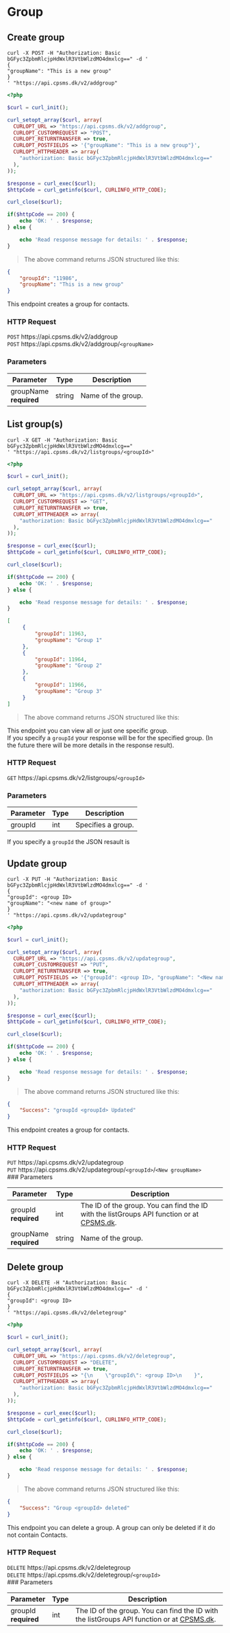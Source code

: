 # Group

## Create group

```shell
curl -X POST -H "Authorization: Basic bGFyc3ZpbmRlcjpHdWxlR3VtbWlzdMO4dmxlcg==" -d '
{
"groupName": "This is a new group"
}
' "https://api.cpsms.dk/v2/addgroup"
```

```php
<?php

$curl = curl_init();

curl_setopt_array($curl, array(
  CURLOPT_URL => "https://api.cpsms.dk/v2/addgroup",  
  CURLOPT_CUSTOMREQUEST => "POST",
  CURLOPT_RETURNTRANSFER => true,
  CURLOPT_POSTFIELDS => '{"groupName": "This is a new group"}',
  CURLOPT_HTTPHEADER => array(
    "authorization: Basic bGFyc3ZpbmRlcjpHdWxlR3VtbWlzdMO4dmxlcg=="
  ),
));

$response = curl_exec($curl);
$httpCode = curl_getinfo($curl, CURLINFO_HTTP_CODE);

curl_close($curl);

if($httpCode == 200) {
	echo 'OK: ' . $response;
} else {

	echo 'Read response message for details: ' . $response;
}
```


> The above command returns JSON structured like this:

```json
{
    "groupId": "11986",
    "groupName": "This is a new group"
}
```

This endpoint creates a group for contacts.

### HTTP Request
<aside class="wrap_request">
<code class="post">POST</code> https://api.cpsms.dk/v2/addgroup <br>
<code class="post">POST</code> https://api.cpsms.dk/v2/addgroup/<code>&lt;groupName&gt;</code>
</aside>

### Parameters

Parameter | Type | Description
--------- | ------- | -----------
groupName <br>**required** | string | Name of the group.


## List group(s)

```shell
curl -X GET -H "Authorization: Basic bGFyc3ZpbmRlcjpHdWxlR3VtbWlzdMO4dmxlcg==" 
' "https://api.cpsms.dk/v2/listgroups/<groupId>"
```

```php
<?php

$curl = curl_init();

curl_setopt_array($curl, array(
  CURLOPT_URL => "https://api.cpsms.dk/v2/listgroups/<groupId>",
  CURLOPT_CUSTOMREQUEST => "GET",  
  CURLOPT_RETURNTRANSFER => true,
  CURLOPT_HTTPHEADER => array(
    "authorization: Basic bGFyc3ZpbmRlcjpHdWxlR3VtbWlzdMO4dmxlcg=="
  ),
));

$response = curl_exec($curl);
$httpCode = curl_getinfo($curl, CURLINFO_HTTP_CODE);

curl_close($curl);

if($httpCode == 200) {
	echo 'OK: ' . $response;
} else {

	echo 'Read response message for details: ' . $response;
}
```

```json
[
     {
         "groupId": 11963,
         "groupName": "Group 1"
     },
     {
         "groupId": 11964,
         "groupName": "Group 2"
     },
     {
         "groupId": 11966,
         "groupName": "Group 3"
     }
]
```

> The above command returns JSON structured like this:



This endpoint you can view all or just one specific group. <br>
If you specify a <code>groupId</code> your response will be for the specified group. (In the future there will be more details in the response result).

### HTTP Request

<aside class="wrap_request">
<code class="get">GET</code> https://api.cpsms.dk/v2/listgroups/<code>&lt;groupId&gt;</code>
</aside>

### Parameters

Parameter | Type | Description
--------- | ------- | -----------
groupId | int | Specifies a group.
 
<aside class="notice">
If you specify a <code>groupId</code> the JSON resault is 
</aside>


## Update group

```shell
curl -X PUT -H "Authorization: Basic bGFyc3ZpbmRlcjpHdWxlR3VtbWlzdMO4dmxlcg==" -d '
{
"groupId": <group ID>
"groupName": "<new name of group>"
}
' "https://api.cpsms.dk/v2/updategroup"
```

```php
<?php

$curl = curl_init();

curl_setopt_array($curl, array(
  CURLOPT_URL => "https://api.cpsms.dk/v2/updategroup",  
  CURLOPT_CUSTOMREQUEST => "PUT",
  CURLOPT_RETURNTRANSFER => true,
  CURLOPT_POSTFIELDS => '{"groupId": <group ID>, "groupName": "<New name of group>" }',
  CURLOPT_HTTPHEADER => array(
    "authorization: Basic bGFyc3ZpbmRlcjpHdWxlR3VtbWlzdMO4dmxlcg=="
  ),
));

$response = curl_exec($curl);
$httpCode = curl_getinfo($curl, CURLINFO_HTTP_CODE);

curl_close($curl);

if($httpCode == 200) {
	echo 'OK: ' . $response;
} else {

	echo 'Read response message for details: ' . $response;
}
```


> The above command returns JSON structured like this:

```json
{
    "Success": "groupId <groupId> Updated"
}
```

This endpoint creates a group for contacts.

### HTTP Request
<aside class="wrap_request">
<code class="put">PUT</code> https://api.cpsms.dk/v2/updategroup <br>
<code class="put">PUT</code> https://api.cpsms.dk/v2/updategroup/<code>&lt;groupId&gt;</code>/<code>&lt;New groupName&gt;</code>
</aside>
### Parameters

Parameter | Type | Description
--------- | ------- | -----------
groupId <br>**required** | int | The ID of the group. You can find the ID with the listGroups API function or at [CPSMS.dk](http://cpsms.dk).
groupName <br>**required** | string | Name of the group.


## Delete group

```shell
curl -X DELETE -H "Authorization: Basic bGFyc3ZpbmRlcjpHdWxlR3VtbWlzdMO4dmxlcg==" -d '
{
"groupId": <group ID>
}
' "https://api.cpsms.dk/v2/deletegroup"
```

```php
<?php

$curl = curl_init();

curl_setopt_array($curl, array(
  CURLOPT_URL => "https://api.cpsms.dk/v2/deletegroup",  
  CURLOPT_CUSTOMREQUEST => "DELETE",
  CURLOPT_RETURNTRANSFER => true,
  CURLOPT_POSTFIELDS => "{\n    \"groupId\": <group ID>\n    }",
  CURLOPT_HTTPHEADER => array(
    "authorization: Basic bGFyc3ZpbmRlcjpHdWxlR3VtbWlzdMO4dmxlcg=="
  ),
));

$response = curl_exec($curl);
$httpCode = curl_getinfo($curl, CURLINFO_HTTP_CODE);

curl_close($curl);

if($httpCode == 200) {
	echo 'OK: ' . $response;
} else {

	echo 'Read response message for details: ' . $response;
}
```


> The above command returns JSON structured like this:

```json
{
    "Success": "Group <groupId> deleted"
}
```

This endpoint you can delete a group. A group can only be deleted if it do not contain Contacts.

### HTTP Request
<aside class="wrap_request">
<code class="delete">DELETE</code> https://api.cpsms.dk/v2/deletegroup<br>
<code class="delete">DELETE</code> https://api.cpsms.dk/v2/deletegroup/<code>&lt;groupId&gt;</code>
</aside>
### Parameters

Parameter | Type | Description
--------- | ------- | -----------
groupId <br>**required** | int | The ID of the group. You can find the ID with the listGroups API function or at [CPSMS.dk](http://cpsms.dk).

